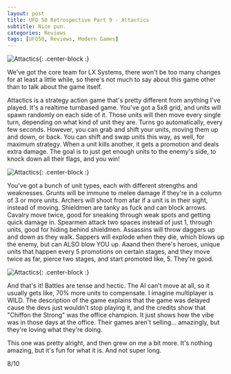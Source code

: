 ```yaml
---
layout: post
title: UFO 50 Retrospective Part 9 - Attactics
subtitle: Nice pun.
categories: Reviews
tags: [UFO50, Reviews, Modern Games]
---
```


![Attactics](https://imgur.com/EUTyCA2.png){: .center-block :}

We've got the core team for LX Systems, there won't be too many changes for at least a little while, so there's not much to say about this game other than to talk about the game itself.

Attactics is a strategy action game that's pretty different from anything I've played. It's a realtime turnbased game. You've got a 5x8 grid, and units will spawn randomly on each side of it. Those units will then move every single turn, depending on what kind of unit they are. Turns go automatically, every few seconds. However, you can grab and shift your units, moving them up and down, or back. You can shift and swap units this way, as well, for maximum strategy. When a unit kills another, it gets a promotion and deals extra damage. The goal is to just get enough units to the enemy's side, to knock down all their flags, and you win!

![Attactics](https://imgur.com/McWFLo1.png){: .center-block :}

You've got a bunch of unit types, each with different strengths and weaknesses. Grunts will be immune to melee damage if they're in a column of 3 or more units. Archers will shoot from afar if a unit is in their sight, instead of moving. Shieldmen are tanky as fuck and can block arrows. Cavalry move twice, good for sneaking through weak spots and getting quick damage in. Spearmen attack two spaces instead of just 1, through units, good for hiding behind shieldmen. Assassins will throw daggers up and down as they walk. Sappers will explode when they die, which blows up the enemy, but can ALSO blow YOU up. Aaand then there's heroes, unique units that happen every 5 promotions on certain stages, and they move twice as far, pierce two stages, and start promoted like, 5. They're good.

![Attactics](https://imgur.com/9TJpbvh.png){: .center-block :}

And that's it! Battles are tense and hectic. The AI can't move at all, so it usually gets like, 70% more units to compensate. I imagine multiplayer is WILD. The description of the game explains that the game was delayed cause the devs just wouldn't stop playing it, and the credits show that "Chiffon the Strong" was the office champion. It just shows how the vibe was in those days at the office. Their games aren't selling... amazingly, but they're loving what they're doing.

This one was pretty alright, and then grew on me a bit more. It's nothing amazing, but it's fun for what it is. And not super long.

8/10